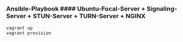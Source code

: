 ### Ansible-Playbook #### Ubuntu-Focal-Server + Signaling-Server + STUN-Server + TURN-Server + NGINX
	vagrant up
	vagrant provision

